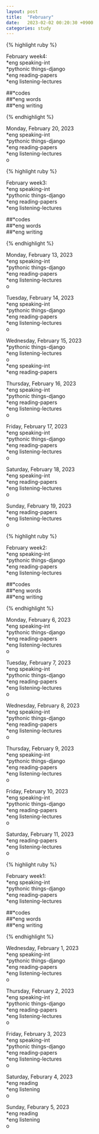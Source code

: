 ```yaml
---
layout: post
title:  "February"
date:   2023-02-02 00:20:30 +0900
categories: study
---
```







{% highlight ruby %}


February week4:  
*eng speaking-int    
*pythonic things-django    
*eng reading-papers   
*eng listening-lectures      

##*codes  
##*eng words  
##*eng writing  



{% endhighlight %}  



Monday, February 20, 2023       
*eng speaking-int  
*pythonic things-django    
*eng reading-papers   
*eng listening-lectures      
o  



{% highlight ruby %}


February week3:  
*eng speaking-int    
*pythonic things-django    
*eng reading-papers   
*eng listening-lectures      

##*codes  
##*eng words  
##*eng writing  



{% endhighlight %}  



Monday, February 13, 2023       
*eng speaking-int  
*pythonic things-django    
*eng reading-papers   
*eng listening-lectures      
o  


Tuesday, February 14, 2023       
*eng speaking-int  
*pythonic things-django    
*eng reading-papers   
*eng listening-lectures      
o  



Wednesday, February 15, 2023       
*pythonic things-django    
*eng listening-lectures      
o  
*eng speaking-int  
*eng reading-papers   


Thursday, February 16, 2023       
*eng speaking-int  
*pythonic things-django    
*eng reading-papers   
*eng listening-lectures      
o  


Friday, February 17, 2023       
*eng speaking-int  
*pythonic things-django    
*eng reading-papers   
*eng listening-lectures      
o  


Saturday, February 18, 2023       
*eng speaking-int     
*eng reading-papers   
*eng listening-lectures      
o  


Sunday, February 19, 2023       
*eng reading-papers   
*eng listening-lectures      
o  






{% highlight ruby %}


February week2:  
*eng speaking-int    
*pythonic things-django    
*eng reading-papers   
*eng listening-lectures      

##*codes  
##*eng words  
##*eng writing  



{% endhighlight %}  



Monday, February 6, 2023       
*eng speaking-int  
*pythonic things-django    
*eng reading-papers   
*eng listening-lectures      
o  



Tuesday, February 7, 2023       
*eng speaking-int  
*pythonic things-django    
*eng reading-papers   
*eng listening-lectures      
o  


Wednesday, February 8, 2023       
*eng speaking-int  
*pythonic things-django    
*eng reading-papers   
*eng listening-lectures      
o  


Thursday, February 9, 2023       
*eng speaking-int  
*pythonic things-django    
*eng reading-papers   
*eng listening-lectures      
o  


Friday, February 10, 2023       
*eng speaking-int  
*pythonic things-django    
*eng reading-papers   
*eng listening-lectures      
o  


Saturday, February 11, 2023       
*eng reading-papers   
*eng listening-lectures      
o  






{% highlight ruby %}


February week1:  
*eng speaking-int    
*pythonic things-django    
*eng reading-papers   
*eng listening-lectures      

##*codes  
##*eng words  
##*eng writing  



{% endhighlight %}  



Wednesday, February 1, 2023       
*eng speaking-int  
*pythonic things-django    
*eng reading-papers   
*eng listening-lectures      
o  


Thursday, February 2, 2023  
*eng speaking-int    
*pythonic things-django    
*eng reading-papers   
*eng listening-lectures      
o  


Friday, February 3, 2023  
*eng speaking-int    
*pythonic things-django    
*eng reading-papers   
*eng listening-lectures      
o  


Saturday, Feburary 4, 2023  
*eng reading  
*eng listening  
o  


Sunday, Feburary 5, 2023  
*eng reading  
*eng listening  
o  




